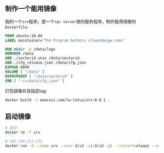 ## 制作一个能用镜像

我的一个`srv`程序，是一个`rpc server`类的服务程序。制作能用镜像的`Dockerfile`:

```dockerfile
FROM ubuntu:18.04
LABEL maintainer="The Program Authors <liwei@xjgw.com>"

RUN mkdir -p /data/logs
WORKDIR /data
ADD ./sectorid_unix /data/sectorid
ADD ./cfg_release.json /data/cfg.json
EXPOSE 8899
VOLUME [ "/data" ]
ENTRYPOINT [ "/data/sectorid" ]
CMD [ "-c=/data/cfg.json" ]
```

打包镜像并且指定tag:
```bash
docker build -t emacsvi.com/lw-lotus/srv:0.0.1 .
```

## 启动镜像

```bash
# 启动
docker rm -f srv

# 182.140.213.131
docker run -d --name srv --user $(id -u):$(id -g) --restart=always --net=host -v /home/xjgw/docker/srv/data:/data:rw emacsvi.com/lw-lotus/srv:0.0.1
```
